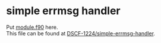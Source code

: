 # simple errmsg handler

Put [module.f90](https://github.com/DSCF-1224/simple-errmsg-handler/blob/main/module.f90) here.  
This file can be found at [DSCF-1224/simple-errmsg-handler](https://github.com/DSCF-1224/simple-errmsg-handler).

<!-- EOF -->
